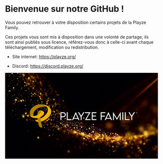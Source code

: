 # Bienvenue sur notre GitHub !
Vous pouvez retrouver à votre disposition certains projets de la Playze Family.

Ces projets vous sont mis à disposition dans une volonté de partage, ils sont ainsi publiés sous licence, référez-vous donc à celle-ci avant chaque téléchargement, modification ou redistribution.

- Site internet: https://playze.org/

- Discord: https://discord.playze.org/

![Playze Family Banner](home_banner.png)
